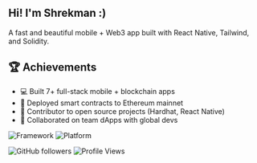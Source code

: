 ## Hi! I'm Shrekman :)

A fast and beautiful mobile + Web3 app built with React Native, Tailwind, and Solidity.



## 🏆 Achievements
- 💻 Built 7+ full-stack mobile + blockchain apps
- 🔐 Deployed smart contracts to Ethereum mainnet
- 🧠 Contributor to open source projects (Hardhat, React Native)
- 👥 Collaborated on team dApps with global devs


![Framework](https://img.shields.io/badge/Built%20With-React%20Native-blue)
![Platform](https://img.shields.io/badge/Platform-Android%20%7C%20iOS-green)

![GitHub followers](https://img.shields.io/github/followers/yourusername?style=social)
![Profile Views](https://komarev.com/ghpvc/?username=yourusername&color=blue)
